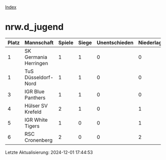 [Index](./README.md)

# nrw.d_jugend

| Platz |  Mannschaft |  Spiele |  Siege |  Unentschieden |  Niederlagen |  Tore |  Differenz |  Punkte | 
| --- |  --- |  --- |  --- |  --- |  --- |  --- |  --- |  --- |  
|  1 |   SK Germania Herringen |   1 |   1 |   0 |   0 |   4:1 |   3 |   3 |  
|  1 |   TuS Düsseldorf-Nord |   1 |   1 |   0 |   0 |   4:1 |   3 |   3 |  
|  3 |   IGR Blue Panthers |   1 |   1 |   0 |   0 |   3:1 |   2 |   3 |  
|  4 |   Hülser SV Krefeld |   2 |   1 |   0 |   1 |   3:4 |   -1 |   3 |  
|  5 |   IGR White Tigers |   1 |   0 |   0 |   1 |   1:2 |   -1 |   0 |  
|  6 |   RSC Cronenberg |   2 |   0 |   0 |   2 |   2:8 |   -6 |   0 |  


Letzte Aktualisierung: 2024-12-01 17:44:53